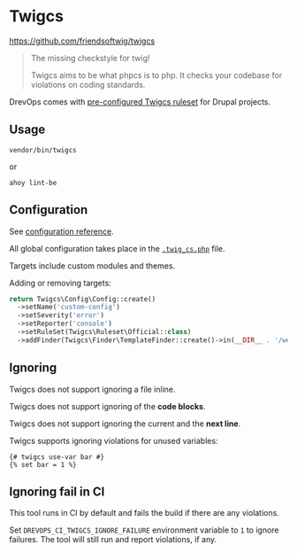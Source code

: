 # Twigcs

https://github.com/friendsoftwig/twigcs

> The missing checkstyle for twig!
>
> Twigcs aims to be what phpcs is to php. It checks your codebase for violations on coding standards.

DrevOps comes with [pre-configured Twigcs ruleset](../../../../.twig_cs.php) for Drupal projects.

## Usage

```shell
vendor/bin/twigcs
```
or
```shell
ahoy lint-be
```

## Configuration

See [configuration reference](https://github.com/friendsoftwig/twigcs#file-based-configuration).

All global configuration takes place in the [`.twig_cs.php`](../../../../.twig_cs.php) file.

Targets include custom modules and themes.

Adding or removing targets:
```php  hl_lines="6"
return Twigcs\Config\Config::create()
  ->setName('custom-config')
  ->setSeverity('error')
  ->setReporter('console')
  ->setRuleSet(Twigcs\Ruleset\Official::class)
  ->addFinder(Twigcs\Finder\TemplateFinder::create()->in(__DIR__ . '/web/themes/custom/mytheme'));
```

## Ignoring

Twigcs does not support ignoring a file inline.

Twigcs does not support ignoring of the **code blocks**.

Twigcs does not support ignoring the current and the **next line**.

Twigcs supports ignoring violations for unused variables:

```twig
{# twigcs use-var bar #}
{% set bar = 1 %}
```

## Ignoring fail in CI

This tool runs in CI by default and fails the build if there are any violations.

Set `DREVOPS_CI_TWIGCS_IGNORE_FAILURE` environment variable to `1` to ignore
failures. The tool will still run and report violations, if any.
